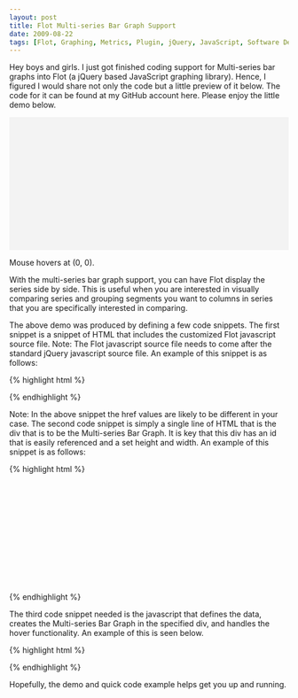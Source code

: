 ```yaml
---
layout: post
title: Flot Multi-series Bar Graph Support
date: 2009-08-22
tags: [Flot, Graphing, Metrics, Plugin, jQuery, JavaScript, Software Development, Software Projects]
---
```

Hey boys and girls. I just got finished coding support for Multi-series bar graphs into Flot (a jQuery based JavaScript graphing library). Hence, I figured I would share not only the code but a little preview of it below. The code for it can be found at my GitHub account here. Please enjoy the little demo below.

<div style="background-color: #f3f3f3; padding: 20px;">
<div id="placeholder" style="width:500px;height:200px;">&nbsp;</div>
</div>
<p id="hoverdata">Mouse hovers at (<span id="x">0</span>, <span id="y">0</span>). <span id="clickdata"></span></p>

With the multi-series bar graph support, you can have Flot display the series
side by side. This is useful when you are interested in visually comparing
series and grouping segments you want to columns in series that you are
specifically interested in comparing.

<script id="source">
$(function () {
  var ms_data = [{"label":"FOO","data":[[0,80],[1,70],[2,100],[3,60],[4,102]]},
                 {"label":"BAR","data":[[0,10],[1,20],[2,30],[3,40],[4,80]]},
                 {"label":"CAR","data":[[0,5],[1,10],[2,15],[3,20],[4,25]]}]
  var ms_ticks = [[0,"1/28"],[1,"1/29"],[2,"1/30"],[3,"1/31"],[4,"1/32"]];
    
    function plotWithOptions() {
      $.plot($("#placeholder"), ms_data, {
        bars: { show: true, barWidth: 0.6, series_spread: true, align: "center" },
        xaxis: { ticks: ms_ticks, autoscaleMargin: .10 },
        grid: { hoverable: true, clickable: true }
      });
    }
    
    function showTooltip(x, y, contents) {
        $("<div id='tooltip'>" + contents + '</div>').css( { position: 'absolute', display: 'none', top: y + 5, left: x + 5, border: '1px solid #fdd', padding: '2px', 'background-color': '#fee', opacity: 0.80 }).appendTo("body").show();
    }

    plotWithOptions();

    $("#placeholder").bind("plothover", function (event, pos, item) {
      $("#x").text(pos.x.toFixed(2));
      $("#y").text(pos.y.toFixed(2));
        if (item) {
            if (previousPoint != item.datapoint) {
                previousPoint = item.datapoint;
              
                $("#tooltip").remove();
                var x = item.datapoint[0].toFixed(2),
                    y = item.datapoint[1].toFixed(2);
              
                showTooltip(item.pageX, item.pageY,
                            item.series.label + " Group id: " + Math.floor(x) + ", y = " + y + ", seriesIndex: " + item.seriesIndex);
            }
        }
        else {
            $("#tooltip").remove();
            previousPoint = null;            
        }
    });

    $("#placeholder").bind("plotclick", function (event, pos, item) {
        if (item) {
            $("#clickdata").text("You clicked bar " + item.dataIndex + " in " + item.series.label + ".");
        }
    });
});
</script>

The above demo was produced by defining a few code snippets. The first snippet
is a snippet of HTML that includes the customized Flot javascript source file.
Note: The Flot javascript source file needs to come after the standard jQuery
javascript source file. An example of this snippet is as follows:

{% highlight html %}
<!--[if IE]><script language="javascript" type="text/javascript" src="../excanvas.min.js"></script><![endif]-->
<script language="javascript" type="text/javascript" src="../jquery.js"></script>
<script language="javascript" type="text/javascript" src="../jquery.flot.js"></script>
{% endhighlight %}

Note: In the above snippet the href values are likely to be different in your
case. The second code snippet is simply a single line of HTML that is the div
that is to be the Multi-series Bar Graph. It is key that this div has an id
that is easily referenced and a set height and width. An example of this
snippet is as follows:

{% highlight html %}
<div id="placeholder" style="width: 375px; height: 200px;"></div>
{% endhighlight %}

The third code snippet needed is the javascript that defines the data, creates
the Multi-series Bar Graph in the specified div, and handles the hover
functionality. An example of this is seen below.

{% highlight html %}
<script id="source">
$(function () {
  var ms_data = [{"label":"FOO","data":[[0,80],[1,70],[2,100],[3,60],[4,102]]},
                 {"label":"BAR","data":[[0,10],[1,20],[2,30],[3,40],[4,80]]},
                 {"label":"CAR","data":[[0,5],[1,10],[2,15],[3,20],[4,25]]}]
  var ms_ticks = [[0,"1/28"],[1,"1/29"],[2,"1/30"],[3,"1/31"],[4,"1/32"]];
    
    function plotWithOptions() {
      $.plot($("#placeholder"), ms_data, {
        bars: { show: true, barWidth: 0.6, series_spread: true, align: "center" },
        xaxis: { ticks: ms_ticks, autoscaleMargin: .10 },
        grid: { hoverable: true, clickable: true }
      });
    }
    
    function showTooltip(x, y, contents) {
        $('').css( {
            position: 'absolute',
            display: 'none',
            top: y + 5,
            left: x + 5,
            border: '1px solid #fdd',
            padding: '2px',
            'background-color': '#fee',
            opacity: 0.80
        }).appendTo("body").show();
    }

    plotWithOptions();

    $("#placeholder").bind("plothover", function (event, pos, item) {
      $("#x").text(pos.x.toFixed(2));
      $("#y").text(pos.y.toFixed(2));
        if (item) {
            if (previousPoint != item.datapoint) {
                previousPoint = item.datapoint;
              
                $("#tooltip").remove();
                var x = item.datapoint[0].toFixed(2),
                    y = item.datapoint[1].toFixed(2);
              
                showTooltip(item.pageX, item.pageY,
                            item.series.label + " Group id: " + Math.floor(x) + ", y = " + y + ", seriesIndex: " + item.seriesIndex);
            }
        }
        else {
            $("#tooltip").remove();
            previousPoint = null;            
        }
    });

    $("#placeholder").bind("plotclick", function (event, pos, item) {
        if (item) {
            $("#clickdata").text("You clicked bar " + item.dataIndex + " in " + item.series.label + ".");
        }
    });
});
</script>
{% endhighlight %}

Hopefully, the demo and quick code example helps get you up and running.
